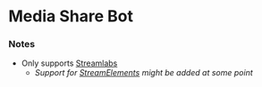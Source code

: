 # Media Share Bot

### Notes
* Only supports [Streamlabs](https://streamlabs.com/)
  * _Support for [StreamElements](https://streamelements.com/) might be added at some point_